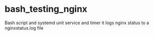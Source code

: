 # bash_testing_nginx
Bash script and systemd unit service and timer
it logs nginx status to a nginxstatus.log file

